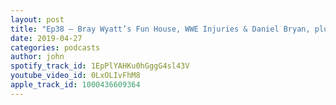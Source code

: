 ```yaml
---
layout: post
title: "Ep38 – Bray Wyatt’s Fun House, WWE Injuries & Daniel Bryan, plus NXT & NXT UK"
date: 2019-04-27
categories: podcasts
author: john
spotify_track_id: 1EpPlYAHKu0hGggG4sl43V
youtube_video_id: 0LxOLIvFhM8
apple_track_id: 1000436609364
---
```


